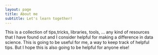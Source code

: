 ```yaml
---
layout: page
title: About me
subtitle: Let's learn together!
---
```


This is a collection of tips,tricks, libraries, tools, ... any kind of resources that I have found out and I consider helpful for making a difference in data science. This is going to be useful for me, a way to keep track of helpful tips. But I hope this is also going to be helpful for anyone else!


